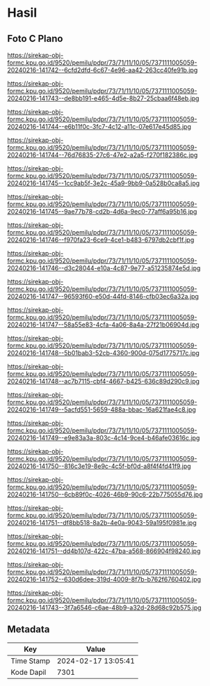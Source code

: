 # Hasil

## Foto C Plano

https://sirekap-obj-formc.kpu.go.id/9520/pemilu/pdpr/73/71/11/10/05/7371111005059-20240216-141742--6cfd2dfd-6c67-4e96-aa42-263cc40fe91b.jpg

https://sirekap-obj-formc.kpu.go.id/9520/pemilu/pdpr/73/71/11/10/05/7371111005059-20240216-141743--de8bb191-e465-4d5e-8b27-25cbaa6f48eb.jpg

https://sirekap-obj-formc.kpu.go.id/9520/pemilu/pdpr/73/71/11/10/05/7371111005059-20240216-141744--e6b11f0c-3fc7-4c12-a11c-07e617e45d85.jpg

https://sirekap-obj-formc.kpu.go.id/9520/pemilu/pdpr/73/71/11/10/05/7371111005059-20240216-141744--76d76835-27c6-47e2-a2a5-f270f182386c.jpg

https://sirekap-obj-formc.kpu.go.id/9520/pemilu/pdpr/73/71/11/10/05/7371111005059-20240216-141745--1cc9ab5f-3e2c-45a9-9bb9-0a528b0ca8a5.jpg

https://sirekap-obj-formc.kpu.go.id/9520/pemilu/pdpr/73/71/11/10/05/7371111005059-20240216-141745--9ae77b78-cd2b-4d6a-9ec0-77aff6a95b16.jpg

https://sirekap-obj-formc.kpu.go.id/9520/pemilu/pdpr/73/71/11/10/05/7371111005059-20240216-141746--f970fa23-6ce9-4ce1-b483-6797db2cbf1f.jpg

https://sirekap-obj-formc.kpu.go.id/9520/pemilu/pdpr/73/71/11/10/05/7371111005059-20240216-141746--d3c28044-e10a-4c87-9e77-a51235874e5d.jpg

https://sirekap-obj-formc.kpu.go.id/9520/pemilu/pdpr/73/71/11/10/05/7371111005059-20240216-141747--96593f60-e50d-44fd-8146-cfb03ec6a32a.jpg

https://sirekap-obj-formc.kpu.go.id/9520/pemilu/pdpr/73/71/11/10/05/7371111005059-20240216-141747--58a55e83-4cfa-4a06-8a4a-27f21b06904d.jpg

https://sirekap-obj-formc.kpu.go.id/9520/pemilu/pdpr/73/71/11/10/05/7371111005059-20240216-141748--5b01bab3-52cb-4360-900d-075d1775717c.jpg

https://sirekap-obj-formc.kpu.go.id/9520/pemilu/pdpr/73/71/11/10/05/7371111005059-20240216-141748--ac7b7115-cbf4-4667-b425-636c89d290c9.jpg

https://sirekap-obj-formc.kpu.go.id/9520/pemilu/pdpr/73/71/11/10/05/7371111005059-20240216-141749--5acfd551-5659-488a-bbac-16a621fae4c8.jpg

https://sirekap-obj-formc.kpu.go.id/9520/pemilu/pdpr/73/71/11/10/05/7371111005059-20240216-141749--e9e83a3a-803c-4c14-9ce4-b46afe03616c.jpg

https://sirekap-obj-formc.kpu.go.id/9520/pemilu/pdpr/73/71/11/10/05/7371111005059-20240216-141750--816c3e19-8e9c-4c5f-bf0d-a8f4f4fd41f9.jpg

https://sirekap-obj-formc.kpu.go.id/9520/pemilu/pdpr/73/71/11/10/05/7371111005059-20240216-141750--6cb89f0c-4026-46b9-90c6-22b775055d76.jpg

https://sirekap-obj-formc.kpu.go.id/9520/pemilu/pdpr/73/71/11/10/05/7371111005059-20240216-141751--df8bb518-8a2b-4e0a-9043-59a195f0981e.jpg

https://sirekap-obj-formc.kpu.go.id/9520/pemilu/pdpr/73/71/11/10/05/7371111005059-20240216-141751--dd4b107d-422c-47ba-a568-866904f98240.jpg

https://sirekap-obj-formc.kpu.go.id/9520/pemilu/pdpr/73/71/11/10/05/7371111005059-20240216-141752--630d6dee-319d-4009-8f7b-b762f6760402.jpg

https://sirekap-obj-formc.kpu.go.id/9520/pemilu/pdpr/73/71/11/10/05/7371111005059-20240216-141743--3f7a6546-c6ae-48b9-a32d-28d68c92b575.jpg


## Metadata

| Key        | Value               |
| ---------- | ------------------- |
| Time Stamp | 2024-02-17 13:05:41 |
| Kode Dapil | 7301                |



